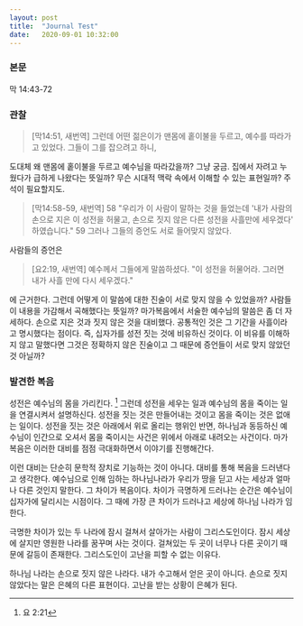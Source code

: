 ```yaml
---
layout: post
title:  "Journal Test"
date:   2020-09-01 10:32:00
---
```



### 본문
막 14:43-72

### 관찰
> [막14:51, 새번역] 그런데 어떤 젊은이가 맨몸에 홑이불을 두르고, 예수를 따라가고 있었다. 그들이 그를 잡으려고 하니,

도대체 왜 맨몸에 홑이불을 두르고 예수님을 따라갔을까? 그냥 궁금. 집에서 자려고 누웠다가 급하게 나왔다는 뜻일까? 무슨 시대적 맥락 속에서 이해할 수 있는 표현일까? 주석이 필요할지도.

> [막14:58-59, 새번역]
58 "우리가 이 사람이 말하는 것을 들었는데 '내가 사람의 손으로 지은 이 성전을 허물고, 손으로 짓지 않은 다른 성전을 사흘만에 세우겠다' 하였습니다."
59 그러나 그들의 증언도 서로 들어맞지 않았다.

사람들의 증언은

>[요2:19, 새번역] 예수께서 그들에게 말씀하셨다. "이 성전을 허물어라. 그러면 내가 사흘 만에 다시 세우겠다."

에 근거한다. 그런데 어떻게 이 말씀에 대한 진술이 서로 맞지 않을 수 있었을까? 사람들이 내용을 가감해서 곡해했다는 뜻일까? 마가복음에서 서술한 예수님의 말씀은 좀 더 자세하다. 손으로 지은 것과 짓지 않은 것을 대비했다. 공통적인 것은 그 기간을 사흘이라고 명시했다는 점이다. 즉, 십자가를 성전 짓는 것에 비유하신 것이다. 이 비유를 이해하지 않고 말했다면 그것은 정확하지 않은 진술이고 그 때문에 증언들이 서로 맞지 않았던 것 아닐까?

### 발견한 복음
성전은 예수님의 몸을 가리킨다. [^1]  그런데 성전을 세우는 일과 예수님의 몸을 죽이는 일을 연결시켜서 설명하신다. 성전을 짓는 것은 만들어내는 것이고 몸을 죽이는 것은 없애는 일이다. 성전을 짓는 것은 아래에서 위로 올리는 행위인 반면, 하나님과 동등하신 예수님이 인간으로 오셔서 몸을 죽이시는 사건은 위에서 아래로 내려오는 사건이다. 마가복음은 이러한 대비를 점점 극대화하면서 이야기를 진행해간다.

이런 대비는 단순히 문학적 장치로 기능하는 것이 아니다. 대비를 통해 복음을 드러낸다고 생각한다. 예수님으로 인해 임하는 하나님나라가 우리가 땅을 딛고 사는 세상과 얼마나 다른 것인지 말한다. 그 차이가 복음이다. 차이가 극명하게 드러나는 순간은 예수님이 십자가에 달리시는 시점이다. 그 때에 가장 큰 차이가 드러나고 세상에 하나님 나라가 임한다.

극명한 차이가 있는 두 나라에 잠시 걸쳐서 살아가는 사람이 그리스도인이다. 잠시 세상에 살지만 영원한 나라를 꿈꾸며 사는 것이다. 걸쳐있는 두 곳이 너무나 다른 곳이기 때문에 갈등이 존재한다. 그리스도인이 고난을 피할 수 없는 이유다. 

하나님 나라는 손으로 짓지 않은 나라다. 내가 수고해서 얻은 곳이 아니다. 손으로 짓지 않았다는 말은 은혜의 다른 표현이다. 고난을 받는 상황이 은혜가 된다. 

[^1]: 요 2:21

